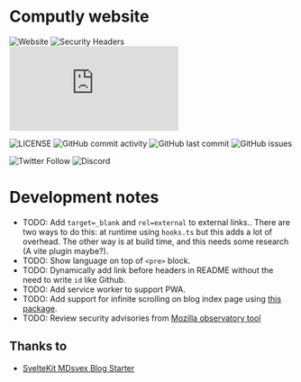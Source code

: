 # Computly website

![Website](https://img.shields.io/website?url=https%3A%2F%2Fwww.computly.me&color=fedcba)
![Security Headers](https://img.shields.io/security-headers?url=https%3A%2F%2Fwww.computly.me&color=4ba62c)
![Mozilla HTTP Observatory Grade](https://img.shields.io/mozilla-observatory/grade-score/computly.me?publish&color=2034b6)

![LICENSE](https://img.shields.io/github/license/computly/computly?style=flat&color=fcdaff)
![GitHub commit activity](https://img.shields.io/github/commit-activity/m/computly/computly)
![GitHub last commit](https://img.shields.io/github/last-commit/computly/computly?color=9897FC)
![GitHub issues](https://img.shields.io/github/issues/computly/computly?color=fdf629)

![Twitter Follow](https://img.shields.io/twitter/follow/computly?style=social)
![Discord](https://img.shields.io/discord/963931940522704966?color=fffffa)

# Development notes

- TODO: Add `target=_blank` and `rel=external` to external links..
  There are two ways to do this: at runtime using `hooks.ts` but this adds a lot of overhead.
  The other way is at build time, and this needs some research (A vite plugin maybe?).
- TODO: Show language on top of `<pre>` block.
- TODO: Dynamically add link before headers in README without the need to write `id` like Github.
- TODO: Add service worker to support PWA.
- TODO: Add support for infinite scrolling on blog index page using [this package](https://github.com/skayo/svelte-infinite-loading).
- TODO: Review security advisories from [Mozilla observatory tool](https://observatory.mozilla.org/analyze/computly.me)

## Thanks to

- [SvelteKit MDsvex Blog Starter](https://github.com/rodneylab/sveltekit-blog-mdx)
